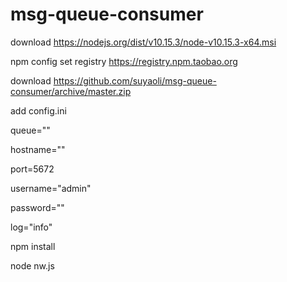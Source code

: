 # msg-queue-consumer

download https://nodejs.org/dist/v10.15.3/node-v10.15.3-x64.msi

npm config set registry https://registry.npm.taobao.org


download https://github.com/suyaoli/msg-queue-consumer/archive/master.zip

add config.ini

queue=""

hostname=""

port=5672

username="admin"

password=""

log="info"

npm install

node nw.js
